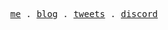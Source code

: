 <p align="center">
  <samp>
    <a href="https://dasith.works">me</a> .
    <a href="https://z9fr.github.io">blog</a> .
    <a href="https://twitter.com/sigsegvme">tweets</a> .
    <a href="discordapp.com/users/589026099305119745">discord</a> 
  </samp>
</p>
